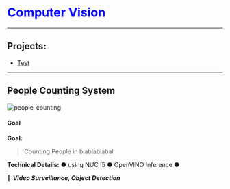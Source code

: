 


# <span style="color:blue">Computer Vision</span>

---
## Projects:
   * [Test](test)

---

## People Counting System
<img src="/images/people_counting.jpg" alt="people-counting">

#### Goal
**Goal:**
> Counting People in blablablabal

**Technical Details:**
● using NUC I5
● OpenVINO Inference
●

 

:memo: ***Video Surveillance, Object Detection***